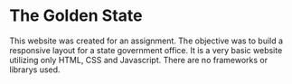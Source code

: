 # The Golden State

This website was created for an assignment. The objective was to build a responsive layout for a state government office. It is a very basic website utilizing only HTML, CSS and Javascript. There are no frameworks or librarys used. 
